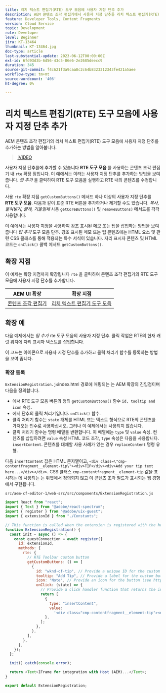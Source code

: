 ```yaml
---
title: 리치 텍스트 편집기(RTE) 도구 모음에 사용자 지정 단추 추가
description: AEM 콘텐츠 조각 편집기에서 사용자 지정 단추를 리치 텍스트 편집기(RTE) 도구 모음에 추가하는 방법을 알아봅니다
feature: Developer Tools, Content Fragments
version: Cloud Service
topic: Development
role: Developer
level: Beginner
jira: KT-13464
thumbnail: KT-13464.jpg
doc-type: article
last-substantial-update: 2023-06-12T00:00:00Z
exl-id: 6fd93d3b-6d56-43c5-86e6-2e2685deecc9
duration: 345
source-git-commit: f4c621f3a9caa8c2c64b8323312343fe421a5aee
workflow-type: tm+mt
source-wordcount: '406'
ht-degree: 0%

---
```


# 리치 텍스트 편집기(RTE) 도구 모음에 사용자 지정 단추 추가

AEM 콘텐츠 조각 편집기의 리치 텍스트 편집기(RTE) 도구 모음에 사용자 지정 단추를 추가하는 방법을 알아봅니다.

>[!VIDEO](https://video.tv.adobe.com/v/3420768?quality=12&learn=on)

사용자 지정 단추를에 추가할 수 있습니다 **RTE 도구 모음** 를 사용하는 콘텐츠 조각 편집기 내 `rte` 확장 점입니다. 이 예에서는 이라는 사용자 지정 단추를 추가하는 방법을 보여 줍니다. _팁 추가_ 을 클릭하여 RTE 도구 모음을 실행하고 RTE 내의 콘텐츠를 수정합니다.

사용 `rte` 확장 지점 `getCustomButtons()` 메서드 하나 이상의 사용자 지정 단추를 **RTE 도구 모음**. 다음과 같이 표준 RTE 버튼을 추가하거나 제거할 수도 있습니다. _복사, 붙여넣기, 굵게, 기울임체_ 사용 `getCoreButtons()` 및 `removeButtons)` 메서드를 각각 사용합니다.

이 예에서는 사용자 지정을 사용하여 강조 표시된 메모 또는 팁을 삽입하는 방법을 보여 줍니다 _팁 추가_ 도구 모음 단추. 강조 표시된 메모 또는 팁 콘텐츠에는 HTML 요소 및 관련 CSS 클래스를 통해 적용되는 특수 서식이 있습니다. 자리 표시자 콘텐츠 및 HTML 코드는 `onClick()` 콜백 메서드 `getCustomButtons()`.

## 확장 지점

이 예제는 확장 지점까지 확장됩니다 `rte` 을 클릭하여 콘텐츠 조각 편집기의 RTE 도구 모음에 사용자 지정 단추를 추가합니다.

| AEM UI 확장 | 확장 지점 |
| ------------------------ | --------------------- | 
| [콘텐츠 조각 편집기](https://developer.adobe.com/uix/docs/services/aem-cf-editor/) | [리치 텍스트 편집기 도구 모음](https://developer.adobe.com/uix/docs/services/aem-cf-editor/api/rte-toolbar/) |

## 확장 예

다음 예제에서는 _팁 추가_ rte 도구 모음의 사용자 지정 단추. 클릭 작업은 RTE의 현재 캐럿 위치에 자리 표시자 텍스트를 삽입합니다.

이 코드는 아이콘으로 사용자 지정 단추를 추가하고 클릭 처리기 함수를 등록하는 방법을 보여 줍니다.

### 확장 등록

`ExtensionRegistration.js`index.html 경로에 매핑되는 는 AEM 확장의 진입점이며 다음을 정의합니다.

+ 에서 RTE 도구 모음 버튼의 정의 `getCustomButtons()` 함수 `id, tooltip and icon` 속성.
+ 에서 단추의 클릭 처리기입니다. `onClick()` 함수.
+ 클릭 처리기 함수는 `state` 개체를 HTML 또는 텍스트 형식으로 RTE의 콘텐츠를 가져오는 인수로 사용하십시오. 그러나 이 예제에서는 사용되지 않습니다.
+ 클릭 처리기 함수는 명령 배열을 반환합니다. 이 배열에는 `type` 및 `value` 속성. 컨텐츠를 삽입하려면 `value` 속성 HTML 코드 조각, `type` 속성은 다음을 사용합니다. `insertContent`. 콘텐츠를 대체할 사용 사례가 있는 경우 `replaceContent` 명령 유형.

다음 `insertContent` 값은 HTML 문자열이고, `<div class=\"cmp-contentfragment__element-tip\"><div>TIP</div><div>Add your tip text here...</div></div>`. CSS 클래스 `cmp-contentfragment__element-tip` 값을 표시하는 데 사용되는 는 위젯에서 정의되지 않고 이 콘텐츠 조각 필드가 표시되는 웹 경험에서 구현됩니다.


`src/aem-cf-editor-1/web-src/src/components/ExtensionRegistration.js`

```javascript
import React from "react";
import { Text } from "@adobe/react-spectrum";
import { register } from "@adobe/uix-guest";
import { extensionId } from "./Constants";

// This function is called when the extension is registered with the host and runs in an iframe in the Content Fragment Editor browser window.
function ExtensionRegistration() {
  const init = async () => {
    const guestConnection = await register({
      id: extensionId,
      methods: {
        rte: {
          // RTE Toolbar custom button
          getCustomButtons: () => [
            {
              id: "wknd-cf-tip", // Provide a unique ID for the custom button
              tooltip: "Add Tip", // Provide a label for the custom button
              icon: "Note", // Provide an icon for the button (see https://spectrum.adobe.com/page/icons/ for a list of available icons)
              onClick: (state) => {
                // Provide a click handler function that returns the instructions array with type and value. This example inserts the HTML snippet for TIP content.
                return [
                  {
                    type: "insertContent",
                    value:
                      '<div class="cmp-contentfragment__element-tip"><div>TIP</div><div>Add your tip text here...</div></div>',
                  },
                ];
              },
            },
          ],
        },
      },
    });
  };

  init().catch(console.error);

  return <Text>IFrame for integration with Host (AEM)...</Text>;
}

export default ExtensionRegistration;
```
